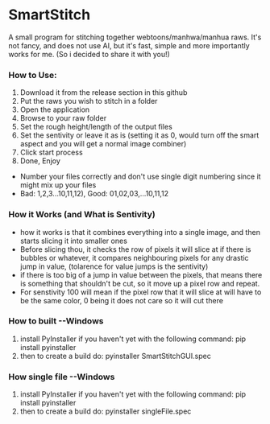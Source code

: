 # SmartStitch
A small program for stitching together webtoons/manhwa/manhua raws.
It's not fancy, and does not use AI, but it's fast, simple and more importantly works for me. (So i decided to share it with you!)

### How to Use:
1. Download it from the release section in this github
2. Put the raws you wish to stitch in a folder
3. Open the application
4. Browse to your raw folder
5. Set the rough height/length of the output files
6. Set the sentivity or leave it as is (setting it as 0, would turn off the smart aspect and you will get a normal image combiner)
7. Click start process
8. Done, Enjoy

- Number your files correctly and don't use single digit numbering since it might mix up your files
- Bad: 1,2,3...10,11,12), Good: 01,02,03,...10,11,12

### How it Works (and What is Sentivity)
- how it works is that it combines everything into a single image, and then starts slicing it into smaller ones
- Before slicing thou, it checks the row of pixels it will slice at if there is bubbles or whatever, it compares neighbouring pixels for any drastic jump in value, (tolarence for value jumps is the sentivity)
- if there is too big of a jump in value between the pixels, that means there is something that shouldn't be cut, so it move up a pixel row and repeat.
- For senstivity 100 will mean if the pixel row that it will slice at will have to be the same color, 0 being it does not care so it will cut there

### How to built --Windows
1. install PyInstaller if you haven't yet with the following command: pip install pyinstaller
3. then to create a build do: pyinstaller SmartStitchGUI.spec

### How single file --Windows
1. install PyInstaller if you haven't yet with the following command: pip install pyinstaller
3. then to create a build do: pyinstaller singleFile.spec